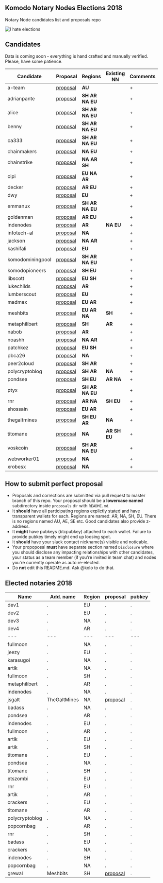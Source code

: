 ##  Komodo Notary Nodes Elections 2018
Notary Node candidates list and proposals repo

![I hate elections](https://user-images.githubusercontent.com/2559459/37498820-68f94a1a-28d1-11e8-90a0-45a174b210b0.jpg)

## Candidates

Data is coming soon - everything is hand crafted and manually verified. Please, have some patience.

| Candidate | Proposal | Regions | Existing NN | Comments |
|---|---|---|---|---|
| a-team | [proposal](./proposals/a-team) | **AU** | |  +  |
| adrianpante | [proposal](./proposals/adrianpante) | **SH** **AR** **NA** **EU** | |  +  |
| alice | [proposal](./proposals/alice) | **SH** **AR** **NA** **EU** | |  +  |
| benny | [proposal](./proposals/benny) | **SH** **AR** **NA** **EU** | |  +  |
| ca333 | [proposal](./proposals/ca333) | **SH** **AR** **NA** **EU** | |  +  |
| chainmakers | [proposal](./proposals/chainmakers) | **NA** **EU** | |  +  |
| chainstrike | [proposal](./proposals/chainstrike) | **NA** **AR** **SH** | |  +  |
| cipi | [proposal](./proposals/cipi) | **EU** **NA** **AR** | |  +  |
| decker | [proposal](./proposals/decker) | **AR** **EU**| |  +  |
| dwy | [proposal](./proposals/dwy) | **EU** | |  +  |
| emmanux | [proposal](./proposals/emmanux) | **SH** **AR** **NA** **EU** | |  +  |
| goldenman | [proposal](./proposals/goldenman) | **AR** **EU** | |  +  |
| indenodes | [proposal](./proposals/indenodes) | **AR** | **NA** **EU** |  +  |
| infotech-al | [proposal](./proposals/infotech-al) | **NA** | |  +  |
| jackson | [proposal](./proposals/jackson) | **NA** **AR** | |  +  |
| kashifali | [proposal](./proposals/kashifali) | **EU**| |  +  |
| komodominingpool | [proposal](./proposals/komodominingpool) | **SH** **AR** **NA** **EU** | |  +  |
| komodopioneers | [proposal](./proposals/komodopioneers) | **SH** **EU** | |  +  |
| libscott | [proposal](./proposals/libscott) | **EU** **SH** | |  +  |
| lukechilds | [proposal](./proposals/lukechilds) | **AR** | |  +  |
| lumberscout | [proposal](./proposals/lumberscout) | **EU** | |  +  |
| madmax | [proposal](./proposals/madmax) | **EU** **AR** | |  +  |
| meshbits | [proposal](./proposals/meshbits) | **EU** **AR** **NA** | **SH** |  +  |
| metaphilibert | [proposal](./proposals/metaphilibert) | **SH** | **AR** |  +  |
| nabob | [proposal](./proposals/nabob) | **AR** | |  +  |
| noashh | [proposal](./proposals/noashh) | **NA** **AR** | |  +  |
| patchkez | [proposal](./proposals/patchkez) | **EU** **SH** | |  +  |
| pbca26 | [proposal](./proposals/pbca26) | **NA** | |  +  |
| peer2cloud | [proposal](./proposals/peer2cloud) | **SH** **AR** | |  +  |
| polycryptoblog | [proposal](./proposals/polycryptoblog) | **SH** **AR** | **NA** |   +  |
| pondsea | [proposal](./proposals/pondsea) | **SH** **EU** | **AR** **NA** |   +  |
| ptyx | [proposal](./proposals/ptyx) | **SH** **AR** **NA** **EU** | |   +  |
| rnr | [proposal](./proposals/rnr) | **AR** **NA** | **SH** **EU** |  +  |
| shossain | [proposal](./proposals/shossain) | **EU** **AR** | |  +  |
| thegaltmines | [proposal](./proposals/thegaltmines) | **SH** **EU** **AR** | **NA** |  +  |
| titomane | [proposal](./proposals/titomane) | **NA** | **AR** **SH** **EU** |  +  |
| voskcoin | [proposal](./proposals/voskcoin) | **SH** **AR** **NA** **EU** | |  +  |
| webworker01 | [proposal](./proposals/webworker01) | **NA** | |  +  |
| xrobesx | [proposal](./proposals/xrobesx) | **NA** | |  +  |

## How to submit perfect proposal

- Proposals and corrections are submitted via pull request to master branch of this repo. Your proposal should be a **lowercase named** subdirectory inside `proposals` dir with `README.md`.
- It **should** have all participating regions explictly stated and have transparent wallets for each. Regions are named: AR, NA, SH, EU. There is no regions named AU, AE, SE etc. Good candidates also provide z-address.
- It **might** have pubkeys (btcpubkey) attached to each wallet. Failure to provide pubkey timely might end up loosing spot.
- It **should** have your slack contact nickname(s) visible and noticable.
- Your propoposal **must** have separate section named `Disclosure` where you should disclose any impacting relationships with other candidates, your status as a team member (if you're invited in team chat) and nodes you're currently operate as auto re-elected.
- Do **not** edit this README.md. Ask @kolo to do that.

## Elected notaries 2018

| Name | Add. name | Region | proposal | pubkey |
|---|---|---|---|---|
| dev1 | . | EU | . | . |
| dev2 | . | EU | . | . |
| dev3 | . | NA | . | . |
| dev4 | . | AR | . | . |
|---|---|---|---|---|
| fullmoon | . | NA | . | . |
| jeezy | . | EU | . | . |
| karasugoi | . | NA | . | . |
| artik | . | NA | . | . |
| fullmoon | . | SH | . | . |
| metaphilibert | . | AR | . | . |
| indenodes | . | NA | . | . |
| jsgalt | TheGaltMines | NA | [proposal](./proposals/thegaltmines) | . |
| badass | . | NA | . | . |
| pondsea | . | AR | . | . |
| indenodes | . | EU | . | . |
| fullmoon | . | AR | . | . |
| artik | . | EU | . | . |
| artik | . | SH | . | . |
| titomane | . | EU | . | . |
| pondsea | . | NA | . | . |
| titomane | . | SH | . | . |
| etszombi | . | EU | . | . |
| rnr | . | EU | . | . |
| artik | . | AR | . | . |
| crackers | . | EU | . | . |
| titomane | . | AR | . | . |
| polycryptoblog | . | NA | . | . |
| popcornbag | . | AR | . | . |
| rnr | . | SH | . | . |
| badass | . | EU | . | . |
| crackers | . | NA | . | . |
| indenodes | . | SH | . | . |
| popcornbag | . | NA | . | . |
| grewal | Meshbits | SH | [proposal](./proposals/meshbits) | . |
